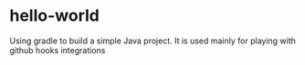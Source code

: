# hello-world
Using gradle to build a simple Java project.
It is used mainly for playing with github hooks integrations
